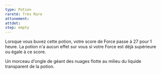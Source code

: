 ```yaml
---
type: Potion
rareté: Très Rare
attunement:
attdet:
step: empty
---
```

Lorsque vous buvez cette potion, votre score de Force passe à 27 pour 1 heure. La potion n'a aucun effet sur vous si votre Force est déjà supérieure ou égale à ce score.

Un morceau d'ongle de géant des nuages flotte au milieu du liquide transparent de la potion.